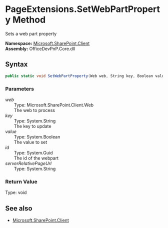 # PageExtensions.SetWebPartProperty Method  
Sets a web part property  

**Namespace:** [Microsoft.SharePoint.Client](Microsoft.SharePoint.Client.md)  
**Assembly:** OfficeDevPnP.Core.dll  
## Syntax
```C#
public static void SetWebPartProperty(Web web, String key, Boolean value, Guid id, String serverRelativePageUrl)
```
### Parameters
*web*  
&emsp;&emsp;Type: Microsoft.SharePoint.Client.Web  
&emsp;&emsp;The web to process  
*key*  
&emsp;&emsp;Type: System.String  
&emsp;&emsp;The key to update  
*value*  
&emsp;&emsp;Type: System.Boolean  
&emsp;&emsp;The value to set  
*id*  
&emsp;&emsp;Type: System.Guid  
&emsp;&emsp;The id of the webpart  
*serverRelativePageUrl*  
&emsp;&emsp;Type: System.String  
### Return Value
Type: void  

## See also
- [Microsoft.SharePoint.Client](Microsoft.SharePoint.Client.md)
